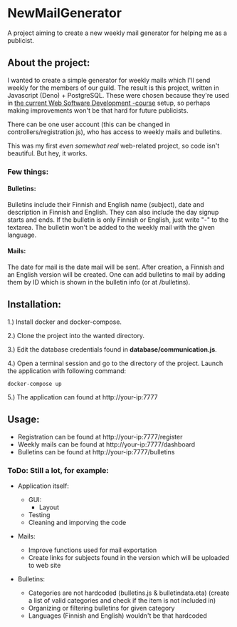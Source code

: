 # NewMailGenerator

A project aiming to create a new weekly mail generator for helping me as a publicist.


## About the project:

I wanted to create a simple generator for weekly mails which I'll send weekly for the members of our guild.
The result is this project, written in Javascript (Deno) + PostgreSQL. These were chosen because they're used
in [the current Web Software Development -course](https://wsd.cs.aalto.fi/) setup, so perhaps making improvements won't
be that hard for future publicists.

There can be one user account (this can be changed in controllers/registration.js), who has access to weekly mails and bulletins.

This was my first *even somewhat real* web-related project, so code isn't beautiful. But hey, it works.

### Few things:

#### Bulletins:

Bulletins include their Finnish and English name (subject), date and description in Finnish and English. 
They can also include the day signup starts and ends.
If the bulletin is only Finnish or English, just write "-" to the textarea. The bulletin won't be added to the
weekly mail with the given language.

#### Mails:

The date for mail is the date mail will be sent. After creation, a Finnish and an English version will be created.
One can add bulletins to mail by adding them by ID which is shown in the bulletin info (or at /bulletins).


## Installation:

1.) Install docker and docker-compose.

2.) Clone the project into the wanted directory.

3.) Edit the database credentials found in **database/communication.js**.

4.) Open a terminal session and go to the directory of the project. Launch the application with following command:

    docker-compose up

5.) The application can found at http://your-ip:7777


## Usage:

- Registration can be found at http://your-ip:7777/register
- Weekly mails can be found at http://your-ip:7777/dashboard
- Bulletins can be found at http://your-ip:7777/bulletins

    

### ToDo: Still a lot, for example:

- Application itself:
    - GUI:
        - Layout
    - Testing
    - Cleaning and imporving the code

- Mails:
    - Improve functions used for mail exportation
    - Create links for subjects found in the version which will be uploaded to web site

- Bulletins:
    - Categories are not hardcoded (bulletins.js & bulletindata.eta) (create a list of valid categories and check if the item is not included in)
    - Organizing or filtering bulletins for given category
    - Languages (Finnish and English) wouldn't be that hardcoded

